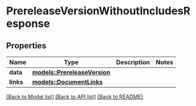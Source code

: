 # PrereleaseVersionWithoutIncludesResponse

## Properties

Name | Type | Description | Notes
------------ | ------------- | ------------- | -------------
**data** | [**models::PrereleaseVersion**](PrereleaseVersion.md) |  | 
**links** | [**models::DocumentLinks**](DocumentLinks.md) |  | 

[[Back to Model list]](../README.md#documentation-for-models) [[Back to API list]](../README.md#documentation-for-api-endpoints) [[Back to README]](../README.md)


